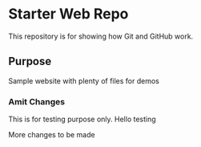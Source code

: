 # Starter Web Repo

This repository is for showing how Git and GitHub work.

## Purpose

Sample website with plenty of files for demos

### Amit Changes
This is for testing purpose only. Hello testing

More changes to be made


